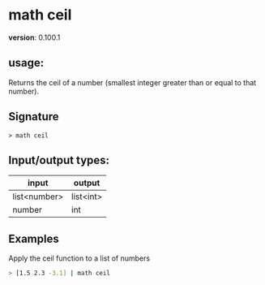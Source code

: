 # math ceil

**version**: 0.100.1

## **usage**:

Returns the ceil of a number (smallest integer greater than or equal to that number).

## Signature

`> math ceil `

## Input/output types:

| input          | output      |
| -------------- | ----------- |
| list\<number\> | list\<int\> |
| number         | int         |

## Examples

Apply the ceil function to a list of numbers

```bash
> [1.5 2.3 -3.1] | math ceil
```

